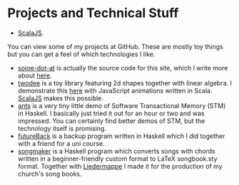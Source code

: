 Projects and Technical Stuff
============================

* [ScalaJS](/page/scalaJS).

You can view some of my projects at GitHub. These are mostly toy things but you can get a feel of which technologies I like.

* [sojoe-dot-at](https://github.com/firefrorefiddle/sojoe-dot-at) is actually the source code for this site, which I write more about [here](/page/thisSite).
* [twodee](https://github.com/firefrorefiddle/twodee) is a toy library featuring 2d shapes together with linear algebra. I demonstrate this [here](/page/scalaJS) with JavaScript animations written in Scala. [ScalaJS](http://www.scala-js.org) makes this possible.
* [ants](https://github.com/firefrorefiddle/ants) is a very tiny little demo of Software Transactional Memory (STM) in Haskell. I basically just tried it out for an hour or two and was impressed. You can certainly find better demos of STM, but the technology itself is promising.
* [futureBack](https://github.com/rivalitaet/futureBack) is a backup program written in Haskell which I did together with a friend for a uni course.
* [songmaker](https://github.com/firefrorefiddle/songmaker) is a Haskell program which converts songs with chords written in a beginner-friendly custom format to LaTeX songbook.sty format. Together with [Liedermappe](https://github.com/firefrorefiddle/Liedermappe) I made it for the production of my church's song books.